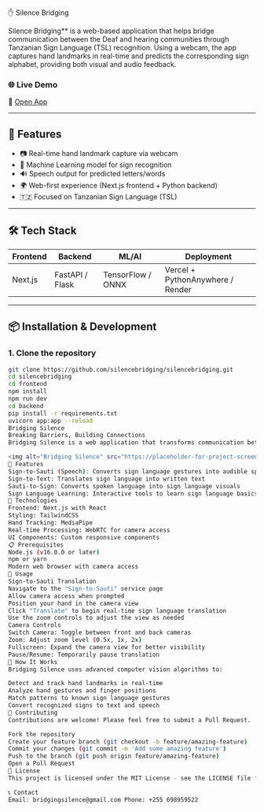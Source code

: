  ✋ Silence Bridging

Silence Bridging** is a web-based application that helps bridge communication between the Deaf and hearing communities through Tanzanian Sign Language (TSL) recognition. Using a webcam, the app captures hand landmarks in real-time and predicts the corresponding sign alphabet, providing both visual and audio feedback.

### 🌐 Live Demo

🔗 [Open App](https://silencebridging-git-main-silencebridgings-projects.vercel.app/)

---

## 🚀 Features

- 📷 Real-time hand landmark capture via webcam
- 🧠 Machine Learning model for sign recognition
- 🔊 Speech output for predicted letters/words
- 🌍 Web-first experience (Next.js frontend + Python backend)
- 🇹🇿 Focused on Tanzanian Sign Language (TSL)

---

## 🛠️ Tech Stack

| Frontend | Backend | ML/AI        | Deployment |
|----------|---------|--------------|------------|
| Next.js  | FastAPI / Flask | TensorFlow / ONNX | Vercel + PythonAnywhere / Render |

---

## 📦 Installation & Development

### 1. Clone the repository

```bash
git clone https://github.com/silencebridging/silencebridging.git
cd silencebridging
cd frontend
npm install
npm run dev
cd backend
pip install -r requirements.txt
uvicorn app:app --reload
Bridging Silence
Breaking Barriers, Building Connections
Bridging Silence is a web application that transforms communication between Deaf and Hearing communities through real-time AI tools, workshops, and inclusive designs. Our technology ensures no one is left out of the conversation.

<img alt="Bridging Silence" src="https://placeholder-for-project-screenshot.com/">
🌟 Features
Sign-to-Sauti (Speech): Converts sign language gestures into audible speech in real-time
Sign-to-Text: Translates sign language into written text
Sauti-to-Sign: Converts spoken language into sign language visuals
Sign Language Learning: Interactive tools to learn sign language basics
🚀 Technologies
Frontend: Next.js with React
Styling: TailwindCSS
Hand Tracking: MediaPipe
Real-time Processing: WebRTC for camera access
UI Components: Custom responsive components
📋 Prerequisites
Node.js (v16.0.0 or later)
npm or yarn
Modern web browser with camera access
📱 Usage
Sign-to-Sauti Translation
Navigate to the "Sign-to-Sauti" service page
Allow camera access when prompted
Position your hand in the camera view
Click "Translate" to begin real-time sign language translation
Use the zoom controls to adjust the view as needed
Camera Controls
Switch Camera: Toggle between front and back cameras
Zoom: Adjust zoom level (0.5x, 1x, 2x)
Fullscreen: Expand the camera view for better visibility
Pause/Resume: Temporarily pause translation
🧠 How It Works
Bridging Silence uses advanced computer vision algorithms to:

Detect and track hand landmarks in real-time
Analyze hand gestures and finger positions
Match patterns to known sign language gestures
Convert recognized signs to text and speech
🤝 Contributing
Contributions are welcome! Please feel free to submit a Pull Request.

Fork the repository
Create your feature branch (git checkout -b feature/amazing-feature)
Commit your changes (git commit -m 'Add some amazing feature')
Push to the branch (git push origin feature/amazing-feature)
Open a Pull Request
📄 License
This project is licensed under the MIT License - see the LICENSE file for details.

📞 Contact
Email: bridgingsilence@gmail.com Phone: +255 698959522
